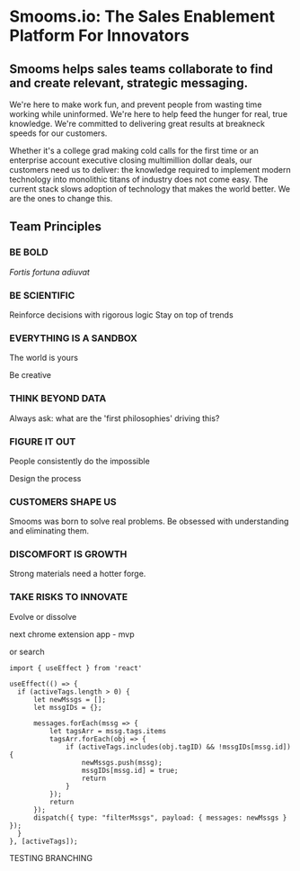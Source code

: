 <h1>Smooms.io: The Sales Enablement Platform For Innovators</h1>
<h2>Smooms helps sales teams collaborate to find and create relevant, strategic messaging.</h2>

We're here to make work fun, and prevent people from wasting time working while uninformed. We're here to help feed the hunger for real, true knowledge. We're committed to delivering great results at breakneck speeds for our customers.

Whether it's a college grad making cold calls for the first time or an enterprise account executive closing multimillion dollar deals, our customers need us to deliver: the knowledge required to implement modern technology into monolithic titans of industry does not come easy. The current stack slows adoption of technology that makes the world better. We are the ones to change this. 



<h2>Team Principles</h2>
<h3>BE BOLD</h3>
<i>Fortis fortuna adiuvat</i>
<h3>BE SCIENTIFIC</h3>
Reinforce decisions with rigorous logic
Stay on top of trends

<h3>EVERYTHING IS A SANDBOX</h3>
The world is yours

Be creative
<h3>THINK BEYOND DATA</h4>
Always ask: what are the 'first philosophies' driving this?
<h3>FIGURE IT OUT</h3>
People consistently do the impossible


Design the process
<h3>CUSTOMERS SHAPE US</h3>
Smooms was born to solve real problems. Be obsessed with understanding and eliminating them.
<h3>DISCOMFORT IS GROWTH</h3>
Strong materials need a hotter forge.
<h3>TAKE RISKS TO INNOVATE</h3>
Evolve or dissolve




next chrome extension app - mvp

or search

```
import { useEffect } from 'react'

useEffect(() => {
  if (activeTags.length > 0) {
      let newMssgs = [];
      let mssgIDs = {};

      messages.forEach(mssg => {
          let tagsArr = mssg.tags.items
          tagsArr.forEach(obj => {
              if (activeTags.includes(obj.tagID) && !mssgIDs[mssg.id]) {
                  newMssgs.push(mssg);
                  mssgIDs[mssg.id] = true;
                  return
              }
          });
          return
      });
      dispatch({ type: "filterMssgs", payload: { messages: newMssgs } });
  }
}, [activeTags]);
```

TESTING BRANCHING
